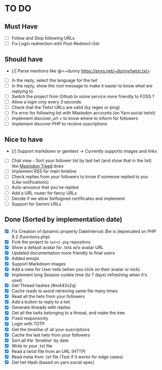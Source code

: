 # TO DO
## Must Have
- [ ] Follow and Stop following URLs
- [ ] Fix Login redirection with Post-Redirect-Get

## Should have
- [/] Parse mentions like @<~duriny https://envs.net/~duriny/twtxt.txt>
- [ ] In the reply, select the language for the twt
- [ ] In the reply, show the root message to make it easier to know what are replying to
- [ ] Switch the project from Github to some service more friendly to FOSS ?
- [ ] Allow a login only every 3 seconds
- [ ] Check that the Twtxt URLs are valid (by regex or ping)
- [ ] Fix error for following list with Mastodon accounts (on Yarn.social twtxt)
- [ ] Implement discover_url = to know where to inform for followers
- [ ] Implement discover PHP to receive suscriptions

## Nice to have
- [/] Support markdown or gemtext -> Currently supports images and links
- [ ] Chat view - Sort your follower list by last twt (and show that in the list)
      like [Mastodon Treed](https://dzwdz.github.io/treed/client.html) does
- [ ] Implement RSS for main timeline
- [ ] Check replies from your followers to know if someone replied to you (Like notifications)
- [ ] Auto-anounce that you've replied
- [ ] Add a URL router for fancy URLs
- [ ] Decide if we allow Selfsigned certificates and implement
- [ ] Support for Gemini URLs

## Done (Sorted by implementation date)
- [X] Fix Creation of dynamic property DateInterval::$w is deprecated on PHP 8.2 (functions.php)
- [X] Fork the project to `twtxt-php` repository
- [X] Show a default avatar for .txts w/o avatar URL
- [X] Updated documentation more friendly to final users
- [X] Added emojis
- [X] Support Markdown images
- [X] Add a view for User twts (when you click on their avatar or nick)
- [X] Implement long Session cookie time (to 7 days) refreshing when it's used
- [X] Get Thread hashes (#m443x2q)
- [X] Cache reads to avoid retreiving same file many times
- [X] Read all the twts from your followers
- [X] Add a button to reply to a twt
- [X] Generate threads with replies
- [X] Get all the twits belonging to a thread, and make the tree
- [X] Fixed responsivity
- [X] Login with TOTP
- [X] Get the timeline of all your suscriptions
- [X] Cache the last twts from your followers
- [X] Sort all the 'timeline' by date
- [X] Write to your .txt file
- [X] Read a twtxt file from an URL (HTTP)
- [X] Read meta from .txt file (Test if it works for edge cases)
- [X] Get twt Hash (based on yarn.social spec)
